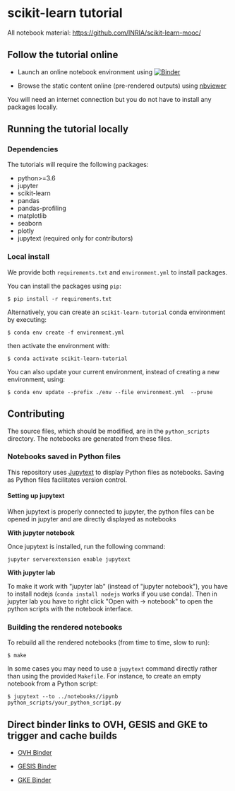 # scikit-learn tutorial

All notebook material: https://github.com/INRIA/scikit-learn-mooc/

## Follow the tutorial online

- Launch an online notebook environment using [![Binder](https://mybinder.org/badge_logo.svg)](
               https://mybinder.org/v2/gh/INRIA/scikit-learn-mooc/master)

- Browse the static content online (pre-rendered outputs) using [nbviewer](
  https://nbviewer.jupyter.org/github/INRIA/scikit-learn-mooc/tree/master/rendered_notebooks/)

You will need an internet connection but you do not have to install any packages
locally.


## Running the tutorial locally

### Dependencies

The tutorials will require the following packages:

* python>=3.6
* jupyter
* scikit-learn
* pandas
* pandas-profiling
* matplotlib
* seaborn
* plotly
* jupytext (required only for contributors)

### Local install

We provide both `requirements.txt` and `environment.yml` to install packages.

You can install the packages using `pip`:

```
$ pip install -r requirements.txt
```

Alternatively, you can create an `scikit-learn-tutorial` conda environment
by executing:

```
$ conda env create -f environment.yml
```

then activate the environment with:

```
$ conda activate scikit-learn-tutorial
```

You can also update your current environment, instead of creating a new
environment, using:

```
$ conda env update --prefix ./env --file environment.yml  --prune
```

## Contributing

The source files, which should be modified, are in the `python_scripts`
directory. The notebooks are generated from these files.

### Notebooks saved in Python files

This repository uses [Jupytext](https://jupytext.readthedocs.io/) to display
Python files as notebooks. Saving as Python files facilitates version
control.

#### Setting up jupytext

When jupytext is properly connected to jupyter, the python files can be
opened in jupyter and are directly displayed as notebooks

**With jupyter notebook**

Once jupytext is installed, run the following command:

```
jupyter serverextension enable jupytext
```

**With jupyter lab**

To make it work with "jupyter lab" (instead of
"jupyter notebook"), you have to install nodejs (`conda install nodejs`
works if you use conda). Then in jupyter lab you have to right click
"Open with -> notebook" to open the python scripts with the notebook
interface.

### Building the rendered notebooks


To rebuild all the rendered notebooks (from time to time, slow to run):

```
$ make
```

In some cases you
may need to use a `jupytext` command directly rather than using the provided
`Makefile`. For instance, to create an empty notebook from a Python script:
```
$ jupytext --to ../notebooks//ipynb python_scripts/your_python_script.py
```

## Direct binder links to OVH, GESIS and GKE to trigger and cache builds


- [OVH Binder](https://ovh.mybinder.org/v2/gh/INRIA/scikit-learn-mooc/master)

- [GESIS Binder](https://gesis.mybinder.org/v2/gh/INRIA/scikit-learn-mooc/master)

- [GKE Binder](https://gke.mybinder.org/v2/gh/INRIA/scikit-learn-mooc/master)
